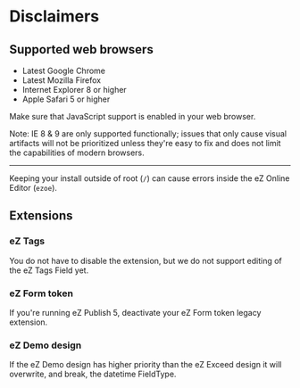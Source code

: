 Disclaimers
===========

## <a id="disclaimers-supported-web-browsers" href="#disclaimers-supported-web-browsers"></a> Supported web browsers

- Latest Google Chrome
- Latest Mozilla Firefox
- Internet Explorer 8 or higher
- Apple Safari 5 or higher

Make sure that JavaScript support is enabled in your web browser.

Note: IE 8 & 9 are only supported functionally; issues that only cause visual artifacts will not be prioritized unless they're easy to fix and does not limit the capabilities of modern browsers.

---

Keeping your install outside of root (`/`) can cause errors inside the eZ Online Editor (`ezoe`).

## <a id="disclaimers-extensions" href="#disclaimers-extensions"></a> Extensions

### eZ Tags
You do not have to disable the extension, but we do not support editing of the eZ Tags Field yet.

### eZ Form token
If you're running eZ Publish 5, deactivate your eZ Form token legacy extension.

### eZ Demo design
If the eZ Demo design has higher priority than the eZ Exceed design it will overwrite, and break, the datetime FieldType.
